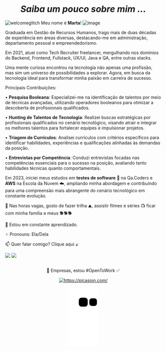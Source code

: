 

 <div align="center"> <h1><em> Saiba um pouco sobre mim ...</em></h1>
 
  <div align="left">
 
 ![welcomeglitch](https://user-images.githubusercontent.com/89816943/213179710-66368a05-ce8f-408f-9a33-e76719f76490.gif) Meu nome é **Marta**! <em></em> ![image](https://user-images.githubusercontent.com/89816943/217347562-482b8815-73bc-4ac3-b3fc-89388256406f.png)

Graduada em Gestão de Recursos Humanos, trago mais de duas décadas de experiência em áreas diversas, destacando-me em administração, departamento pessoal e empreendedorismo. 

Em 2021, atuei como Tech Recruiter freelancer, mergulhando nos domínios do Backend, Frontend, Fullstack, UX/UI, Java e QA, entre outras stacks.

Uma mente curiosa encontrou na tecnologia não apenas uma profissão, mas sim um universo de possibilidades a explorar. Agora, em busca da tecnologia ideal para transformar minha paixão em carreira de sucesso.

Principais Contribuições:

• **Pesquisa Booleana**: Especializei-me na identificação de talentos por meio de técnicas avançadas, utilizando operadores booleanos para otimizar a descoberta de profissionais qualificados.

• **Hunting de Talentos de Tecnologia**: Realizei buscas estratégicas por profissionais qualificados no cenário tecnológico, visando atrair e integrar os melhores talentos para fortalecer equipes e impulsionar projetos.

• **Triagem de Currículos**: Analisei currículos com critérios específicos para identificar habilidades, experiências e qualificações alinhadas às demandas da posição.

• **Entrevistas por Competência**: Conduzi entrevistas focadas nas competências essenciais para o sucesso na posição, avaliando tanto habilidades técnicas quanto comportamentais.

Em  2023, iniciei meus estudos em **testes de software** 🐞 na Qa.Coders e **AWS** na Escola da Nuvem ☁️, ampliando minha abordagem e contribuindo para uma compreensão mais abrangente do cenário tecnológico em constante evolução.
 
📌 Nas horas vagas, gosto de fazer trilha ⛰,  assistir filmes e séries 📺  ficar com minha família e meus 🐕🐕🐕
 
🌱 Estou em constante aprendizado.

 ♀️ Pronouns: Ela/Dela
 
 
📫 Quer falar comigo? Clique aqui ↙

 <div>
  <a align="center" href="https://www.linkedin.com/in/martagraciliano" target="_blank"><img src="https://img.shields.io/badge/-LinkedIn-%230077B5?style=for-the-badge&logo=linkedin&logoColor=white" target="_blank"></a>
<a  align="center" href="https://api.whatsapp.com/send?phone=5521986101800"  target="_blank"><img src="https://img.shields.io/badge/WhatsApp-25D366?style=for-the-badge&logo=whatsapp&logoColor=white" target="_blank"></a>
 
 
 ##
  <div align="center">
   
 🏢 Empresas, estou #OpenToWork ✅ 
   
 
<a href="https://picasion.com/"><img src="https://i.picasion.com/pic92/87cda3afdcfc4dea905372aabbc34988.gif" width="300" height="300" border="0" alt="https://picasion.com/" /></a><br /><a href="https://picasion.com/"></a>
  
  
![snake gif](https://github.com/martagraciliano/martagraciliano/blob/output/github-contribution-grid-snake.svg)
 
